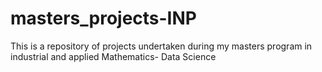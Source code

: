 # masters_projects-INP
This is a repository of  projects undertaken during my masters program in industrial and applied Mathematics- Data Science
